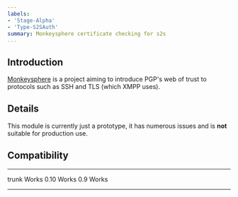 ```yaml
---
labels:
- 'Stage-Alpha'
- 'Type-S2SAuth'
summary: Monkeysphere certificate checking for s2s
...
```


Introduction
------------

[Monkeysphere](http://web.monkeysphere.info/) is a project aiming to
introduce PGP's web of trust to protocols such as SSH and TLS (which
XMPP uses).

Details
-------

This module is currently just a prototype, it has numerous issues and is
**not** suitable for production use.

Compatibility
-------------

  ------- -------
  trunk   Works
  0.10    Works
  0.9     Works
  ------- -------
